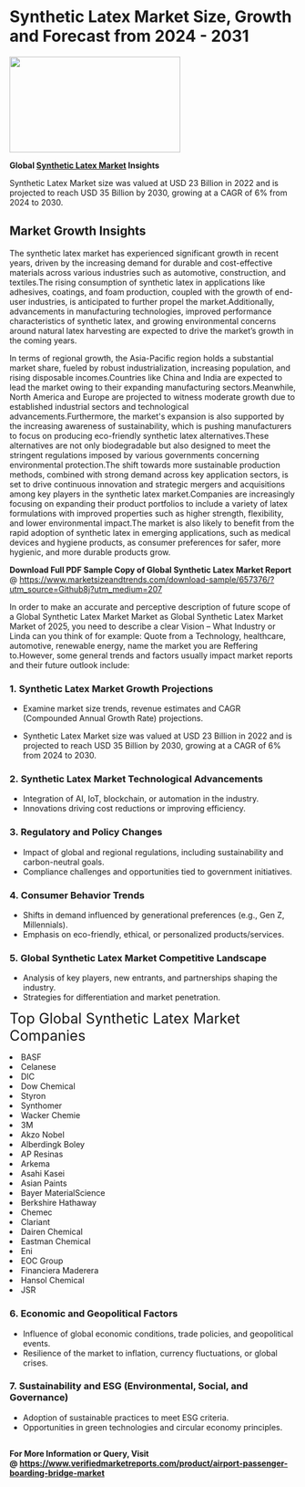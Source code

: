 <H1>Synthetic Latex Market Size, Growth and Forecast from 2024 - 2031</H1><img class="aligncenter size-medium wp-image-584254" src="https://thirdeyenews.in/wp-content/uploads/2024/09/Global-Market-Research-300x168.jpeg" alt="" width="300" height="168" /><p><strong>Global&nbsp;<a href="https://www.marketsizeandtrends.com/download-sample/657376/?utm_source=Github8j?utm_medium=207">Synthetic Latex Market</a> Insights</strong></p><p>Synthetic Latex Market size was valued at USD 23 Billion in 2022 and is projected to reach USD 35 Billion by 2030, growing at a CAGR of 6% from 2024 to 2030.</p><p><h2>Market Growth Insights</h2> <p>The synthetic latex market has experienced significant growth in recent years, driven by the increasing demand for durable and cost-effective materials across various industries such as automotive, construction, and textiles.The rising consumption of synthetic latex in applications like adhesives, coatings, and foam production, coupled with the growth of end-user industries, is anticipated to further propel the market.Additionally, advancements in manufacturing technologies, improved performance characteristics of synthetic latex, and growing environmental concerns around natural latex harvesting are expected to drive the market’s growth in the coming years.</p> <p>In terms of regional growth, the Asia-Pacific region holds a substantial market share, fueled by robust industrialization, increasing population, and rising disposable incomes.Countries like China and India are expected to lead the market owing to their expanding manufacturing sectors.Meanwhile, North America and Europe are projected to witness moderate growth due to established industrial sectors and technological advancements.Furthermore, the market's expansion is also supported by the increasing awareness of sustainability, which is pushing manufacturers to focus on producing eco-friendly synthetic latex alternatives.These alternatives are not only biodegradable but also designed to meet the stringent regulations imposed by various governments concerning environmental protection.The shift towards more sustainable production methods, combined with strong demand across key application sectors, is set to drive continuous innovation and strategic mergers and acquisitions among key players in the synthetic latex market.Companies are increasingly focusing on expanding their product portfolios to include a variety of latex formulations with improved properties such as higher strength, flexibility, and lower environmental impact.The market is also likely to benefit from the rapid adoption of synthetic latex in emerging applications, such as medical devices and hygiene products, as consumer preferences for safer, more hygienic, and more durable products grow.<p><span class=""><strong>Download Full PDF Sample Copy of Global Synthetic Latex Market Report</strong> @ <a href="https://www.marketsizeandtrends.com/download-sample/657376/?utm_source=Github8j?utm_medium=207" target="_blank">https://www.marketsizeandtrends.com/download-sample/657376/?utm_source=Github8j?utm_medium=207</a></span></p><p>In order to make an accurate and perceptive description of future scope of a Global&nbsp;Synthetic Latex Market Market as Global&nbsp;Synthetic Latex Market Market of 2025, you need to describe a clear Vision &ndash; What Industry or Linda can you think of for example: Quote from a Technology, healthcare, automotive, renewable energy, name the market you are Reffering to.However, some general trends and factors usually impact market reports and their future outlook include:</p><h3>1.&nbsp;<strong>Synthetic Latex Market Growth Projections</strong></h3><ul><li>Examine market size trends, revenue estimates and CAGR (Compounded Annual Growth Rate) projections.</li><li><p>Synthetic Latex Market size was valued at USD 23 Billion in 2022 and is projected to reach USD 35 Billion by 2030, growing at a CAGR of 6% from 2024 to 2030.</p></li></ul><h3>2.&nbsp;<strong>Synthetic Latex Market Technological Advancements</strong></h3><ul><li>Integration of AI, IoT, blockchain, or automation in the industry.</li><li>Innovations driving cost reductions or improving efficiency.</li></ul><h3>3.&nbsp;<strong>Regulatory and Policy Changes</strong></h3><ul><li>Impact of global and regional regulations, including sustainability and carbon-neutral goals.</li><li>Compliance challenges and opportunities tied to government initiatives.</li></ul><h3>4.&nbsp;<strong>Consumer Behavior Trends</strong></h3><ul><li>Shifts in demand influenced by generational preferences (e.g., Gen Z, Millennials).</li><li>Emphasis on eco-friendly, ethical, or personalized products/services.</li></ul><h3>5.&nbsp;<strong>Global Synthetic Latex Market Competitive Landscape</strong></h3><ul><li>Analysis of key players, new entrants, and partnerships shaping the industry.</li><li>Strategies for differentiation and market penetration.</li></ul><p data-pm-slice="1 1 []"><span style="color: inherit; font-family: inherit; font-size: 25px;">Top Global Synthetic Latex Market Companies</span></p><div class="" data-test-id=""><p><li>BASF</li><li> Celanese</li><li> DIC</li><li> Dow Chemical</li><li> Styron</li><li> Synthomer</li><li> Wacker Chemie</li><li> 3M</li><li> Akzo Nobel</li><li> Alberdingk Boley</li><li> AP Resinas</li><li> Arkema</li><li> Asahi Kasei</li><li> Asian Paints</li><li> Bayer MaterialScience</li><li> Berkshire Hathaway</li><li> Chemec</li><li> Clariant</li><li> Dairen Chemical</li><li> Eastman Chemical</li><li> Eni</li><li> EOC Group</li><li> Financiera Maderera</li><li> Hansol Chemical</li><li> JSR</li></p></div><h3>6.&nbsp;<strong>Economic and Geopolitical Factors</strong></h3><ul><li>Influence of global economic conditions, trade policies, and geopolitical events.</li><li>Resilience of the market to inflation, currency fluctuations, or global crises.</li></ul><h3>7.&nbsp;<strong>Sustainability and ESG (Environmental, Social, and Governance)</strong></h3><ul><li>Adoption of sustainable practices to meet ESG criteria.</li><li>Opportunities in green technologies and circular economy principles.</li></ul><h2><strong style="font-size: 14px;">For More Information or Query, Visit @&nbsp;</strong><a style="background-color: #ffffff; font-size: 14px;" href="https://www.marketsizeandtrends.com/report/synthetic-latex-market/" target="_blank">https://www.verifiedmarketreports.com/product/airport-passenger-boarding-bridge-market</a></h2>